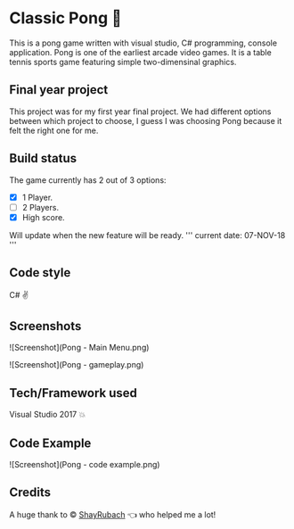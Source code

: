 # Classic Pong :rocket:

This is a pong game written with visual studio, C# programming, console application.
Pong is one of the earliest arcade video games. It is a table tennis sports game featuring simple two-dimensinal graphics.

## Final year project
This project was for my first year final project.
We had different options between which project to choose, I guess I was choosing Pong because it felt the right one for me.

## Build status
The game currently has 2 out of 3 options:
- [x] 1 Player.
- [ ] 2 Players.
- [x] High score.

Will update when the new feature will be ready.
'''
current date: 07-NOV-18
'''

## Code style
C# :v:

## Screenshots
![Screenshot](Pong - Main Menu.png)

![Screenshot](Pong - gameplay.png)

## Tech/Framework used
Visual Studio 2017 :boom:

## Code Example
![Screenshot](Pong - code example.png)

## Credits
A huge thank to © [ShayRubach](https://github.com/ShayRubach) :point_left: who helped me a lot!
